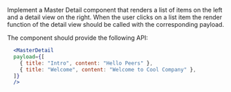 Implement a Master Detail component that renders a list of items on the left and a detail view on the right. When the user clicks on a list item the render function of the detail view should be called with the corresponding payload. 

The component should provide the following API:

```jsx
  <MasterDetail
  payload={[
    { title: "Intro", content: "Hello Peers" },
    { title: "Welcome", content: "Welcome to Cool Company" },
  ]}
  />
```
